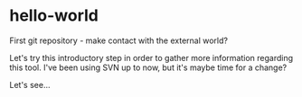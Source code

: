 # hello-world
First git repository - make contact with the external world?

Let's try this introductory step in order to gather more information regarding this tool. I've been using SVN up to now, but it's maybe time for a change?

Let's see...
